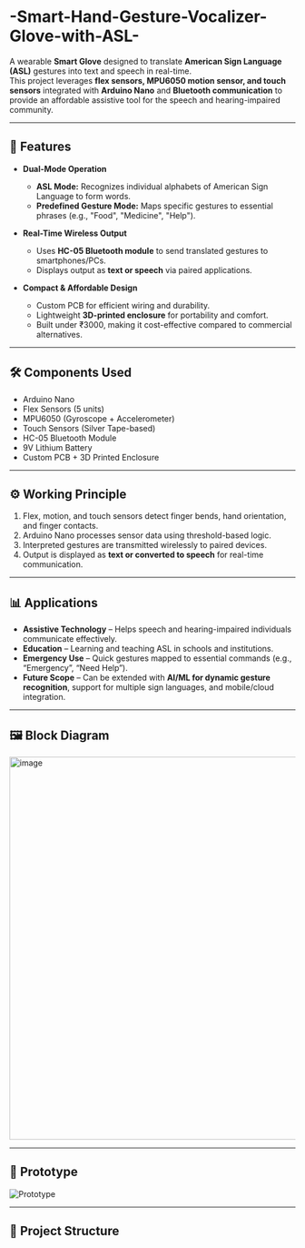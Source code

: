 # -Smart-Hand-Gesture-Vocalizer-Glove-with-ASL-

A wearable **Smart Glove** designed to translate **American Sign Language (ASL)** gestures into text and speech in real-time.  
This project leverages **flex sensors, MPU6050 motion sensor, and touch sensors** integrated with **Arduino Nano** and **Bluetooth communication** to provide an affordable assistive tool for the speech and hearing-impaired community.  

---

## 🚀 Features
- **Dual-Mode Operation**  
  - **ASL Mode:** Recognizes individual alphabets of American Sign Language to form words.  
  - **Predefined Gesture Mode:** Maps specific gestures to essential phrases (e.g., "Food", "Medicine", "Help").  

- **Real-Time Wireless Output**  
  - Uses **HC-05 Bluetooth module** to send translated gestures to smartphones/PCs.  
  - Displays output as **text or speech** via paired applications.  

- **Compact & Affordable Design**  
  - Custom PCB for efficient wiring and durability.  
  - Lightweight **3D-printed enclosure** for portability and comfort.  
  - Built under ₹3000, making it cost-effective compared to commercial alternatives.  

---

## 🛠️ Components Used
- Arduino Nano  
- Flex Sensors (5 units)  
- MPU6050 (Gyroscope + Accelerometer)  
- Touch Sensors (Silver Tape-based)  
- HC-05 Bluetooth Module  
- 9V Lithium Battery  
- Custom PCB + 3D Printed Enclosure  

---

## ⚙️ Working Principle
1. Flex, motion, and touch sensors detect finger bends, hand orientation, and finger contacts.  
2. Arduino Nano processes sensor data using threshold-based logic.  
3. Interpreted gestures are transmitted wirelessly to paired devices.  
4. Output is displayed as **text or converted to speech** for real-time communication.  

---

## 📊 Applications
- **Assistive Technology** – Helps speech and hearing-impaired individuals communicate effectively.  
- **Education** – Learning and teaching ASL in schools and institutions.  
- **Emergency Use** – Quick gestures mapped to essential commands (e.g., “Emergency”, “Need Help”).  
- **Future Scope** – Can be extended with **AI/ML for dynamic gesture recognition**, support for multiple sign languages, and mobile/cloud integration.  

---

## 🖼️ Block Diagram
<img width="1282" height="673" alt="image" src="https://github.com/user-attachments/assets/05247b87-ae8b-43aa-8959-17e87e1c521e" />
 

---

## 📸 Prototype
![Prototype](https://github.com/user-attachments/assets/a73dfeda-7144-4c43-9274-aaad78845c21)
 

---

## 📂 Project Structure
